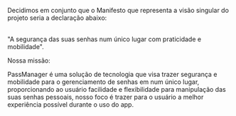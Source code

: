 Decidimos em conjunto que o Manifesto que representa a visão singular do projeto seria a declaração abaixo:

<br>"A segurança das suas senhas num único lugar com praticidade e mobilidade".</br>

Nossa missão:

PassManager é uma solução de tecnologia que visa trazer segurança e mobilidade para o gerenciamento de senhas em num único lugar, proporcionando ao usuário facilidade e flexibilidade para manipulação das suas senhas pessoais, nosso foco é trazer para o usuário a melhor experiência possível durante o uso do app.



